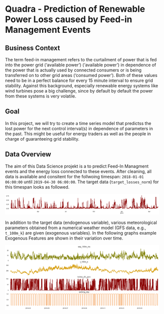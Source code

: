 # Quadra - Prediction of Renewable Power Loss caused by Feed-in Management Events

 
 

## Business Context

The term feed-in management refers to the curtailment of power that is fed into the power grid (‘available power’) (‘available power’) in dependence of the power that is actually used by connected consumers or is being transferred on to other grid areas (‘consumed power’). Both of these values need to be in a perfect balance for every 15 minute interval to ensure grid stability. Against this background, especially renewable energy systems like wind turbines pose a big challenge, since by default by default the power from these systems is very volatile. 



## Goal

In this project, we will try to create a time series model that predictss the lost power for the next control interval(s) in dependence of parameters in the past. This might be useful for energy traders as well as the people in charge of guaranteeing grid stability.




## Data Overview

The aim of this Data Science projekt is a to predict Feed-In Managment events and the energy loss connected to these events. After cleaning, all data is available and consitent for the follwoing timespan:  `2018-01-01 06:00:00` until `2019-04-30 06:00:00`. 
The  target data (`target_losses_norm`) for this timespan looks as followed. 

<img src="./figures/overview_target.png" style="zoom:80%;" />

In addition to the target data (endogenous variable), various meteorological parameters obtained from a  numerical weather model (GFS data, e.g., `t_100m_k`) are given (exogenous variables). In the  following graphs example Exogenous Features are shown in their variation over time. 

<img src="./figures/overview_GFS.png" style="zoom:80%;" />
